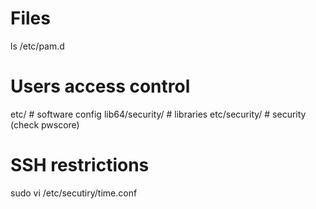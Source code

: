 # Files
ls /etc/pam.d

# Users access control
etc/                    # software config
lib64/security/         # libraries
etc/security/           # security (check pwscore)


# SSH restrictions
sudo vi /etc/secutiry/time.conf